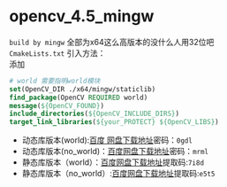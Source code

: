 # opencv_4.5_mingw
`build by mingw` 
全部为x64这么高版本的没什么人用32位吧   
`CmakeLists.txt` 引入方法：   
添加
```cmake
# world 需要指明world模块
set(OpenCV_DIR ./x64/mingw/staticlib)
find_package(OpenCV REQUIRED world)
message(${OpenCV_FOUND})
include_directories(${OpenCV_INCLUDE_DIRS})
target_link_libraries(${your_PROTECT} ${OpenCV_LIBS})
```

- 动态库版本(world):[百度 网盘下载地址](https://pan.baidu.com/s/1Oj7Tpz210JvUX_DjbltDIA)密码：`0gdl`
- 动态库版本(no_world)：[百度网盘下载地址](https://pan.baidu.com/s/1cdN6j5qRdg3oyB1KILrDsg)密码：`mrml`
- 静态库版本（world）：[百度网盘下载地址](https://pan.baidu.com/s/17HLQ2DDD7qILEnZ5MmGI8g)提取码:`7i8d`
- 静态库版本（no_world）:[百度网盘下载地址](https://pan.baidu.com/s/192gk_MznqUN1sGUQ5Fueuw)提取码:`e5t5`

